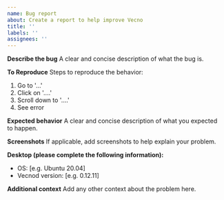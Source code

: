 ```yaml
---
name: Bug report
about: Create a report to help improve Vecno
title: ''
labels: ''
assignees: ''
---
```

**Describe the bug**
A clear and concise description of what the bug is.

**To Reproduce**
Steps to reproduce the behavior:

1. Go to '...'
2. Click on '....'
3. Scroll down to '....'
4. See error

**Expected behavior**
A clear and concise description of what you expected to happen.

**Screenshots**
If applicable, add screenshots to help explain your problem.

**Desktop (please complete the following information):**

- OS: [e.g. Ubuntu 20.04]
- Vecnod version: [e.g. 0.12.11]

**Additional context**
Add any other context about the problem here.
